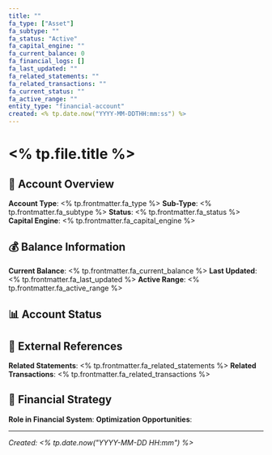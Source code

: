 ```yaml
---
title: ""
fa_type: ["Asset"]
fa_subtype: ""
fa_status: "Active"
fa_capital_engine: ""
fa_current_balance: 0
fa_financial_logs: []
fa_last_updated: ""
fa_related_statements: ""
fa_related_transactions: ""
fa_current_status: ""
fa_active_range: ""
entity_type: "financial-account"
created: <% tp.date.now("YYYY-MM-DDTHH:mm:ss") %>
---
```


# <% tp.file.title %>

## 🏦 Account Overview

**Account Type**: <% tp.frontmatter.fa_type %>
**Sub-Type**: <% tp.frontmatter.fa_subtype %>
**Status**: <% tp.frontmatter.fa_status %>
**Capital Engine**: <% tp.frontmatter.fa_capital_engine %>

## 💰 Balance Information

**Current Balance**: <% tp.frontmatter.fa_current_balance %>
**Last Updated**: <% tp.frontmatter.fa_last_updated %>
**Active Range**: <% tp.frontmatter.fa_active_range %>

## 📊 Account Status

## 📄 External References

**Related Statements**: <% tp.frontmatter.fa_related_statements %>
**Related Transactions**: <% tp.frontmatter.fa_related_transactions %>

## 🧠 Financial Strategy

**Role in Financial System**:
**Optimization Opportunities**: 

---

*Created: <% tp.date.now("YYYY-MM-DD HH:mm") %>*
